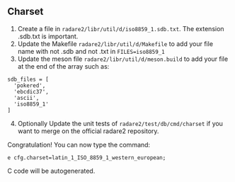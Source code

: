 ## Charset

1. Create a file in `radare2/libr/util/d/iso8859_1.sdb.txt`. The extension .sdb.txt is important.
2. Update the Makefile `radare2/libr/util/d/Makefile` to add your file name with not .sdb and not .txt in `FILES=iso8859_1`
3. Update the meson file `radare2/libr/util/d/meson.build` to add your file at the end of the array such as:
```
sdb_files = [
  'pokered',
  'ebcdic37',
  'ascii',
  'iso8859_1'
]
```
4. Optionally Update the unit tests of `radare2/test/db/cmd/charset` if you want to merge on the official radare2 repository.

Congratulation! You can now type the command:

```
e cfg.charset=latin_1_ISO_8859_1_western_european;
```

C code will be autogenerated.
